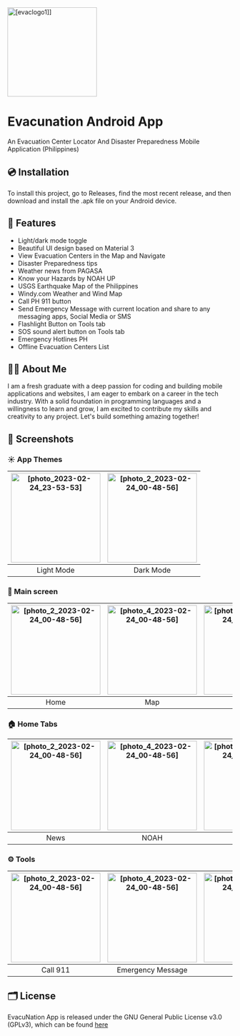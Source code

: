 
<img alt="[evaclogo1]]" src="https://user-images.githubusercontent.com/107023328/220980356-48905452-1470-4a62-9196-4d17aac28ec1.png" width="200">


# Evacunation Android App

An Evacuation Center Locator And Disaster Preparedness Mobile Application (Philippines)


## 💿 Installation

To install this project, go to Releases, find the most recent release, and then download and install the .apk file on your Android device.
    
## 📃 Features

- Light/dark mode toggle
- Beautiful UI design based on Material 3
- View Evacuation Centers in the Map and Navigate
- Disaster Preparedness tips
- Weather news from PAGASA
- Know your Hazards by NOAH UP
- USGS Earthquake Map of the Philippines
- Windy.com Weather and Wind Map
- Call PH 911 button
- Send Emergency Message with current location and share to any messaging apps, Social Media or SMS
- Flashlight Button on Tools tab
- SOS sound alert button on Tools tab
- Emergency Hotlines PH
- Offline Evacuation Centers List


## 🧑‍💻 About Me
I am a fresh graduate with a deep passion for coding and building mobile applications and websites, I am eager to embark on a career in the tech industry. With a solid foundation in programming languages and a willingness to learn and grow, I am excited to contribute my skills and creativity to any project. Let's build something amazing together!


## 📱 Screenshots
### ☀️ App Themes
| <img alt="[photo_2023-02-24_23-53-53]" src="https://user-images.githubusercontent.com/107023328/221224823-1a2da946-6fa5-47cc-bc7e-fd2d198865f9.jpg" width="200"> | <img alt="[photo_2_2023-02-24_00-48-56]" src="https://user-images.githubusercontent.com/107023328/220977866-57061b7f-4d5c-44f3-929c-224455f5cf4c.jpg" width="200"> |
|:---:|:---:|
| Light Mode | Dark Mode |

### 📱 Main screen
| <img alt="[photo_2_2023-02-24_00-48-56]" src="https://user-images.githubusercontent.com/107023328/220977866-57061b7f-4d5c-44f3-929c-224455f5cf4c.jpg" width="200"> | <img alt="[photo_4_2023-02-24_00-48-56]" src="https://user-images.githubusercontent.com/107023328/220977877-1f261d01-a253-4310-b749-610e34f6b6b1.jpg" width="200"> | <img alt="[photo_10_2023-02-24_00-48-56]" src="https://user-images.githubusercontent.com/107023328/220977906-26287f68-c5a4-4cd0-b029-05acb3f7a648.jpg" width="200"> | <img alt="[photo_3_2023-02-24_00-48-56]" src="https://user-images.githubusercontent.com/107023328/220977873-953aa517-66d6-4da6-a8b0-caf186ad5776.jpg" width="200"> |
|:---:|:---:|:---:|:---:|
| Home | Map | Weather | Tools |

### 🏠 Home Tabs
| <img alt="[photo_2_2023-02-24_00-48-56]" src="https://user-images.githubusercontent.com/107023328/220977898-306c36f1-fcf8-4768-8377-4b547866b736.jpg" width="200"> | <img alt="[photo_4_2023-02-24_00-48-56]" src="" width="200"> | <img alt="[photo_10_2023-02-24_00-48-56]" src="https://user-images.githubusercontent.com/107023328/220977891-ac6a2bb7-d2d2-4aa8-a3a2-03c2e4b38da1.jpg" width="200"> | <img alt="[photo_3_2023-02-24_00-48-56]" src="https://user-images.githubusercontent.com/107023328/220977913-d7d730f0-d653-4c53-93e4-8399604aa6a8.jpg" width="200"> |
|:---:|:---:|:---:|:---:|
| News | NOAH | USGS | About |

### ⚙️ Tools
| <img alt="[photo_2_2023-02-24_00-48-56]" src="https://user-images.githubusercontent.com/107023328/220977901-ac5b34db-ecea-4cf5-a1d5-4e1da40632eb.jpg" width="200"> | <img alt="[photo_4_2023-02-24_00-48-56]" src="https://user-images.githubusercontent.com/107023328/220977943-bfc5d087-63b2-47ef-8710-3ddc633d36c5.jpg" width="200"> | <img alt="[photo_10_2023-02-24_00-48-56]" src="https://user-images.githubusercontent.com/107023328/220977926-761e8c55-27f0-417c-8c8b-ef97c4aefcbf.jpg" width="200"> | <img alt="[photo_3_2023-02-24_00-48-56]" src="https://user-images.githubusercontent.com/107023328/220977935-c277866b-2d08-4314-8ead-dee078a61d57.jpg" width="200"> |
|:---:|:---:|:---:|:---:|
| Call 911 | Emergency Message | Hotlines | Evacuation Offline Lists |


## 🗂️ License

EvacuNation App is released under the GNU General Public License v3.0
(GPLv3), which can be found [here](LICENSE.md)
